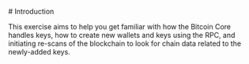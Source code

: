 # Introduction

This exercise aims to help you get familiar with how the Bitcoin Core handles keys, how to create new wallets and keys using the RPC, and initiating re-scans of the blockchain to look for chain data related to the newly-added keys.
